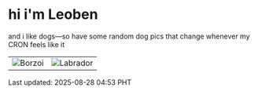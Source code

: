 # hi i'm Leoben

and i like dogs—so have some random dog pics that change whenever my CRON feels like it

|  |  |
|--------|----------|
| ![Borzoi](https://random-dog-vercel.vercel.app/api/random-borzoi?v=1756328012) | ![Labrador](https://random-dog-vercel.vercel.app/api/random-labrador?v=1756328012) |

Last updated: 2025-08-28 04:53 PHT
